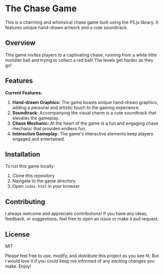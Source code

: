 # The Chase Game

This is a charming and whimsical chase game built using the P5.js library. It features unique hand-drawn artwork and a cute soundtrack.

## Overview

This game invites players to a captivating chase, running from a white little monster ball and trying to collect a red ball! The levels get harder as they go!

## Features

**Current Features:**

1. **Hand-drawn Graphics:** The game boasts unique hand-drawn graphics, adding a personal and artistic touch to the gaming experience.
2. **Soundtrack:** Accompanying the visual charm is a cute soundtrack that elevates the gameplay.
3. **Chase Mechanic:** At the heart of the game is a fun and engaging chase mechanic that provides endless fun.
4. **Interactive Gameplay:** The game's interactive elements keep players engaged and entertained.

## Installation

To run this game locally:

1. Clone this repository
2. Navigate to the game directory
3. Open `index.html` in your browser

## Contributing

I always welcome and appreciate contributions! If you have any ideas, feedback, or suggestions, feel free to open an issue or make a pull request.

## License

MIT

Please feel free to use, modify, and distribute this project as you see fit. But I would love it if you could keep me informed of any exciting changes you make. Enjoy!
